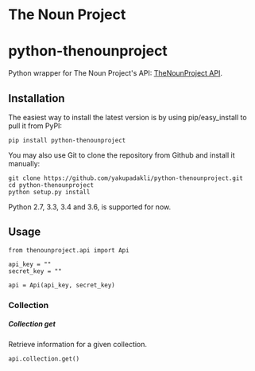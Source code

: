 # The Noun Project

# python-thenounproject

Python wrapper for The Noun Project's API: [TheNounProject API](http://api.thenounproject.com/).

## Installation

The easiest way to install the latest version
is by using pip/easy_install to pull it from PyPI:

    pip install python-thenounproject

You may also use Git to clone the repository from
Github and install it manually:

    git clone https://github.com/yakupadakli/python-thenounproject.git
    cd python-thenounproject
    python setup.py install

Python 2.7, 3.3, 3.4 and 3.6, is supported for now.

## Usage

    from thenounproject.api import Api

    api_key = ""
    secret_key = ""

    api = Api(api_key, secret_key)

### Collection

##### Collection get

Retrieve information for a given collection.

    api.collection.get()
